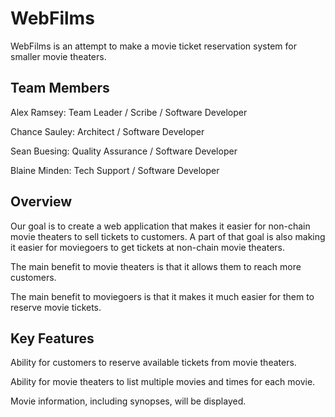 # WebFilms
WebFilms is an attempt to make a movie ticket reservation system for smaller movie theaters.

## Team Members
Alex Ramsey: Team Leader / Scribe / Software Developer

Chance Sauley: Architect / Software Developer

Sean Buesing: Quality Assurance / Software Developer

Blaine Minden: Tech Support / Software Developer

## Overview
Our goal is to create a web application that makes it easier for non-chain movie theaters to sell tickets to customers. A part of that goal is also making it easier for moviegoers to get tickets at non-chain movie theaters.

The main benefit to movie theaters is that it allows them to reach more customers.

The main benefit to moviegoers is that it makes it much easier for them to reserve movie tickets.

## Key Features
Ability for customers to reserve available tickets from movie theaters.

Ability for movie theaters to list multiple movies and times for each movie.

Movie information, including synopses, will be displayed.
